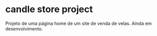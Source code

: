 # candle store project
 Projeto de uma página home de um site de venda de velas. Ainda em desenvolvimento.
